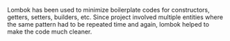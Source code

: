 Lombok has been used to minimize boilerplate codes for constructors, getters, setters, builders, etc. Since project involved multiple entities where the same pattern had to be repeated time and again, lombok helped to make the code much cleaner.
